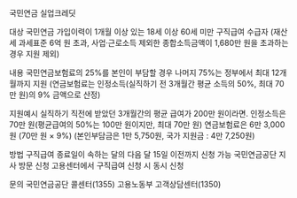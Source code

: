 국민연금 실업크레딧

대상
 국민연금 가입이력이 1개월 이상 있는 18세 이상 60세 미만 구직급여 수급자 (재산세 과세표준 6억 원 초과, 사업·근로소득 제외한 종합소득금액이 1,680만 원을 초과하는 경우 지원 제외)

내용
 국민연금보험료의 25%를 본인이 부담할 경우 나머지 75%는 정부에서 최대 12개월까지 지원 (연금보험료는 인정소득(실직하기 전 3개월간 평균 소득의 50%, 최대 70만 원)의 9% 금액으로 산정)

지원예시 
 실직하기 직전에 받았던 3개월간의 평균 급여가 200만 원이라면.
   인정소득은 70만 원(평균급여의 50%는 100만 원이지만, 최대 70만 원)
   연금보험료은 6만 3,000원 (70만 원 × 9%) (본인부담금은 1만 5,750원, 국가 지원금 : 4만 7,250원)

방법
 구직급여 종료일이 속하는 달의 다음 달 15일 이전까지 신청 가능
 국민연금공단 지사 방문 신청
 고용센터에서 구직급여 신청 시 동시 신청

문의
 국민연금공단 콜센터(1355) 
 고용노동부 고객상담센터(1350)
